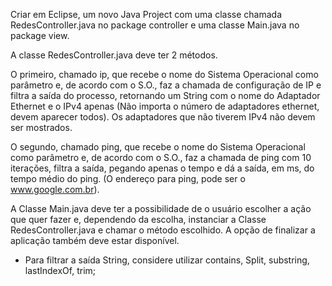Criar em Eclipse, um novo Java Project com uma classe chamada RedesController.java no package controller e uma classe Main.java no package view.

A classe RedesController.java deve ter 2 métodos.

O primeiro, chamado ip, que recebe o nome do Sistema Operacional como parâmetro e, de acordo com o S.O., faz a chamada de configuração de IP e
filtra a saída do processo, retornando um String com o nome do Adaptador Ethernet e o IPv4 apenas (Não importa o número de adaptadores ethernet,
devem aparecer todos). Os adaptadores que não tiverem IPv4 não devem ser mostrados. 

O segundo, chamado ping, que recebe o nome do Sistema Operacional como parâmetro e, de acordo com o S.O., faz a chamada de ping com 10 iterações, filtra a saída, pegando apenas o tempo e dá a saída, em ms, do tempo médio do ping. (O endereço para ping, pode ser o www.google.com.br).

A Classe Main.java deve ter a possibilidade de o usuário escolher a ação que quer fazer e, dependendo da escolha, instanciar a Classe RedesController.java e chamar o método escolhido. A opção de finalizar a aplicação também deve estar disponível.

* Para filtrar a saída String, considere utilizar contains, Split, substring, lastIndexOf, trim;
